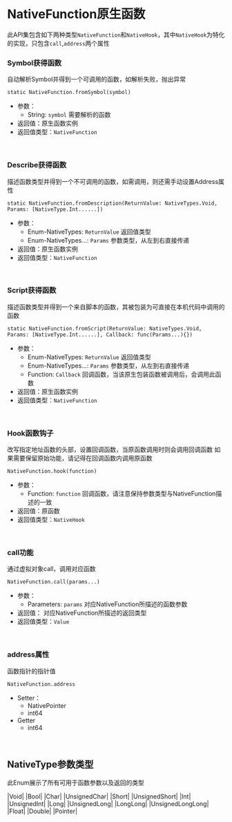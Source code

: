 # NativeFunction原生函数

此API集包含如下两种类型`NativeFunction`和`NativeHook`，其中`NativeHook`为特化的实现，只包含`call`,`address`两个属性

### Symbol获得函数

自动解析Symbol并得到一个可调用的函数，如解析失败，抛出异常

`static NativeFunction.fromSymbol(symbol)`

- 参数：
  - String: `symbol`
    需要解析的函数
- 返回值：原生函数实例
- 返回值类型：`NativeFunction`

<br>

### Describe获得函数

描述函数类型并得到一个不可调用的函数，如需调用，则还需手动设置Address属性

`static NativeFunction.fromDescription(ReturnValue: NativeTypes.Void, Params: [NativeType.Int......])`

- 参数：
  - Enum-NativeTypes: `ReturnValue`
    返回值类型
  - Enum-NativeTypes...: `Params`
    参数类型，从左到右直接传递
- 返回值：原生函数实例
- 返回值类型：`NativeFunction`

<br>

### Script获得函数

描述函数类型并得到一个来自脚本的函数，其被包装为可直接在本机代码中调用的函数

`static NativeFunction.fromScript(ReturnValue: NativeTypes.Void, Params: [NativeType.Int......], Callback: func(Params...){})`

- 参数：
  - Enum-NativeTypes: `ReturnValue`
    返回值类型
  - Enum-NativeTypes...: `Params`
    参数类型，从左到右直接传递
  - Function: `Callback`
    回调函数，当该原生包装函数被调用后，会调用此函数
- 返回值：原生函数实例
- 返回值类型：`NativeFunction`

<br>

### Hook函数钩子

改写指定地址函数的头部，设置回调函数，当原函数调用时则会调用回调函数
如果需要保留原始功能，请记得在回调函数内调用原函数

`NativeFunction.hook(function)`

- 参数：
  - Function: `function`
    回调函数，请注意保持参数类型与NativeFunction描述的一致
- 返回值：原函数
- 返回值类型：`NativeHook`

<br>

### call功能

通过虚拟对象call，调用对应函数

`NativeFunction.call(params...)`

- 参数：
  - Parameters: `params`
    对应NativeFunction所描述的函数参数
- 返回值：  对应NativeFunction所描述的返回类型
- 返回值类型：`Value`

<br>

### address属性

函数指针的指针值

`NativeFunction.address`

- Setter：
  - NativePointer
  - int64
- Getter
  - int64

<br>

## NativeType参数类型

此Enum展示了所有可用于函数参数以及返回的类型

|Void|
|Bool|
|Char|
|UnsignedChar|
|Short|
|UnsignedShort|
|Int|
|UnsignedInt|
|Long|
|UnsignedLong|
|LongLong|
|UnsignedLongLong|
|Float|
|Double|
|Pointer|

<br>
